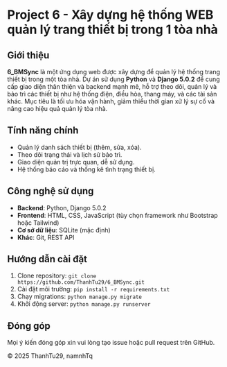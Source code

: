 # Project 6 - Xây dựng hệ thống WEB quản lý trang thiết bị trong 1 tòa nhà

## Giới thiệu

**6_BMSync** là một ứng dụng web được xây dựng để quản lý hệ thống trang thiết bị trong một tòa nhà. Dự án sử dụng **Python** và **Django 5.0.2** để cung cấp giao diện thân thiện và backend mạnh mẽ, hỗ trợ theo dõi, quản lý và bảo trì các thiết bị như hệ thống điện, điều hòa, thang máy, và các tài sản khác. Mục tiêu là tối ưu hóa vận hành, giảm thiểu thời gian xử lý sự cố và nâng cao hiệu quả quản lý tòa nhà.

## Tính năng chính
- Quản lý danh sách thiết bị (thêm, sửa, xóa).
- Theo dõi trạng thái và lịch sử bảo trì.
- Giao diện quản trị trực quan, dễ sử dụng.
- Hệ thống báo cáo và thống kê tình trạng thiết bị.

## Công nghệ sử dụng
- **Backend**: Python, Django 5.0.2
- **Frontend**: HTML, CSS, JavaScript (tùy chọn framework như Bootstrap hoặc Tailwind)
- **Cơ sở dữ liệu**: SQLite (mặc định)
- **Khác**: Git, REST API

## Hướng dẫn cài đặt
1. Clone repository: `git clone https://github.com/ThanhTu29/6_BMSync.git`
2. Cài đặt môi trường: `pip install -r requirements.txt`
3. Chạy migrations: `python manage.py migrate`
4. Khởi động server: `python manage.py runserver`

## Đóng góp
Mọi ý kiến đóng góp xin vui lòng tạo issue hoặc pull request trên GitHub.

© 2025 ThanhTu29, namnhTq
